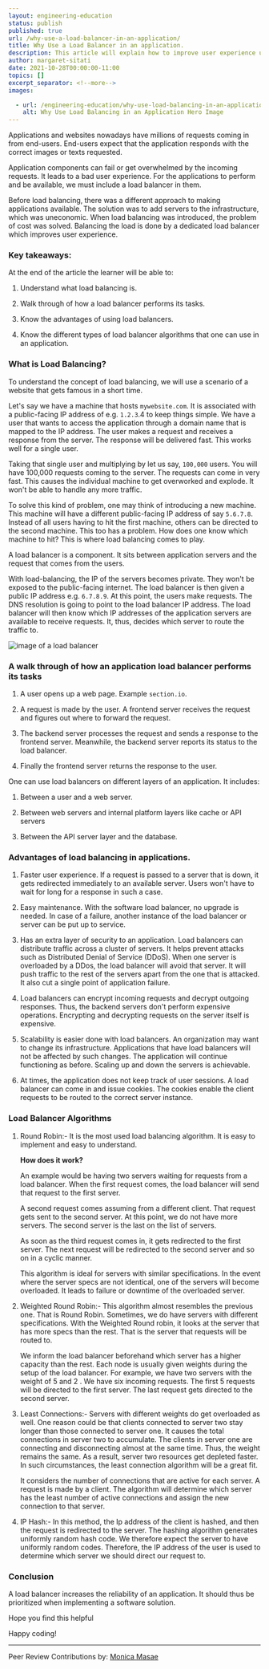 ```yaml
---
layout: engineering-education
status: publish
published: true
url: /why-use-a-load-balancer-in-an-application/
title: Why Use a Load Balancer in an application.
description: This article will explain how to improve user experience using a load balancer in an application.
author: margaret-sitati
date: 2021-10-28T00:00:00-11:00
topics: []
excerpt_separator: <!--more-->
images:

  - url: /engineering-education/why-use-load-balancing-in-an-application/hero.jpg
    alt: Why Use Load Balancing in an Application Hero Image
---
```

Applications and websites nowadays have millions of requests coming in from end-users. End-users expect that the application responds with the correct images or texts requested.

<!--more-->

Application components can fail or get overwhelmed by the incoming requests. It leads to a bad user experience. For the applications to perform and be available, we must include a load balancer in them. 

Before load balancing, there was a different approach to making applications available. The solution was to add servers to the infrastructure, which was uneconomic. When load balancing was introduced, the problem of cost was solved. Balancing the load is done by a dedicated load balancer which improves user experience.

### Key takeaways:

At the end of the article the learner will be able to:

1. Understand what load balancing is.

2. Walk through of how a load balancer performs its tasks.

3. Know the advantages of using load balancers.

4. Know the different types of load balancer algorithms that one can use in an application.

### What is Load Balancing?

To understand the concept of load balancing, we will use a scenario of a website that gets famous in a short time. 

Let's say we have a machine that hosts `mywebsite.com`. It is associated with a public-facing IP address of e.g. `1.2.3`.4 to keep things simple. We have a user that wants to access the application through a domain name that is mapped to the IP address. The user makes a request and receives a response from the server. The response will be delivered fast. This works well for a single user. 

Taking that single user and multiplying by let us say, `100,000` users. You will have 100,000 requests coming to the server. The requests can come in very fast. This causes the individual machine to get overworked and explode. It won't be able to handle any more traffic. 

To solve this kind of problem, one may think of introducing a new machine. This machine will have a different public-facing IP address of say `5.6.7.8`. Instead of all users having to hit the first machine, others can be directed to the second machine. This too has a problem. How does one know which machine to hit? This is where load balancing comes to play. 

A load balancer is a component. It sits between application servers and the request that comes from the users. 

With load-balancing, the IP of the servers becomes private. They won't be exposed to the public-facing internet. The load balancer is then given a public IP address e.g. `6.7.8.9`. At this point, the users make requests. The DNS resolution is going to point to the load balancer IP address. The load balancer will then know which IP addresses of the application servers are available to receive requests. It, thus, decides which server to route the traffic to.

![image of a load balancer](/engineering-education/why-use-load-balancing-in-an-application/loadbalancing.png/)

### A walk through of how an application load balancer performs its tasks

1. A user opens up a web page. Example `section.io`.

2. A request is made by the user. A frontend server receives the request and figures out where to forward the request. 

3. The backend server processes the request and sends a response to the frontend server. Meanwhile, the backend server reports its status to the load balancer.

4. Finally the frontend server returns the response to the user.

One can use load balancers on different layers of an application. It includes:

1. Between a user and a web server.

2. Between web servers and internal platform layers like cache or API servers

3. Between the API server layer and the database.

### Advantages of load balancing in applications.

1. Faster user experience. If a request is passed to a server that is down, it gets redirected immediately to an available server. Users won't have to wait for long for a response in such a case.

2. Easy maintenance. With the software load balancer, no upgrade is needed. In case of a failure, another instance of the load balancer or server can be put up to service. 

3. Has an extra layer of security to an application. Load balancers can distribute traffic across a cluster of servers. It helps prevent attacks such as Distributed Denial of Service (DDoS). When one server is overloaded by a DDos, the load balancer will avoid that server. It will push traffic to the rest of the servers apart from the one that is attacked. It also cut a single point of application failure.

4. Load balancers can encrypt incoming requests and decrypt outgoing responses. Thus, the backend servers don't perform expensive operations. Encrypting and decrypting requests on the server itself is expensive. 

5. Scalability is easier done with load balancers. An organization may want to change its infrastructure. Applications that have load balancers will not be affected by such changes. The application will continue functioning as before. Scaling up and down the servers is achievable. 

6. At times, the application does not keep track of user sessions. A load balancer can come in and issue cookies. The cookies enable the client requests to be routed to the correct server instance.

### Load Balancer Algorithms

1. Round Robin:- It is the most used load balancing algorithm. It is easy to implement and easy to understand. 
   
   **How does it work?** 

    An example would be having two servers waiting for requests from a load balancer. When the first request comes, the load balancer will send that request to the first server.

    A second request comes assuming from a different client. That request gets sent to the second server. At this point, we do not have more servers. The second server is the last on the list of servers. 

    As soon as the third request comes in, it gets redirected to the first server. The next request will be redirected to the second server and so on in a cyclic manner. 

    This algorithm is ideal for servers with similar specifications. In the event where the server specs are not identical, one of the servers will become overloaded. It leads to failure or downtime of the overloaded server.

2. Weighted Round Robin:- This algorithm almost resembles the previous one. That is Round Robin. Sometimes, we do have servers with different specifications. With the Weighted Round robin, it looks at the server that has more specs than the rest. That is the server that requests will be routed to. 

     We inform the load balancer beforehand which server has a higher capacity than the rest. Each node is usually given weights during the setup of the load balancer. For example, we have two servers with the weight of 5 and 2 . We have six incoming requests. The first 5 requests will be directed to the first server. The last request gets directed to the second server.

3. Least Connections:-  Servers with different weights do get overloaded as well.  One reason could be that clients connected to server two stay longer than those connected to server one. It causes the total connections in server two to accumulate. The clients in server one are connecting and disconnecting almost at the same time. Thus, the weight remains the same. As a result, server two resources get depleted faster. In such circumstances, the least connection algorithm will be a great fit.

     It considers the number of connections that are active for each server. A request is made by a client. The algorithm will determine which server has the least number of active connections and assign the new connection to that server.

4. IP Hash:- In this method, the Ip address of the client is hashed, and then the request is redirected to the server. The hashing algorithm generates uniformly random hash code. We therefore expect the server to have uniformly random codes. Therefore, the IP address of the user is used to determine which server we should direct our request to. 

### Conclusion

A load balancer increases the reliability of an application. It should thus be prioritized when implementing a software solution.

Hope you find this helpful

Happy coding!

---
Peer Review Contributions by: [Monica Masae](/engineering-education/authors/monica-masae/)
